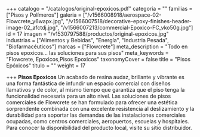 +++
catalogo = "/catalogos/original-epoxicos.pdf"
categoria = ""
familias = ["Pisos y Polímeros"]
galeria = ["/v1566008918/aerospace-02-Flowcrete_y6wapx.jpg", "/v1566007518/decorative-epoxy-finishes-header-image-02_afctdj.jpg", "/v1566007213/commercial-Epoxico-FC_vko50g.jpg"]
id = 17
imagen = "/v1530797588/productos/original-epoxicos.jpg"
industrias = ["Alimentos y Bebidas", "Energía", "Industria Pesada", "Biofarmacéuticos"]
marcas = ["Flowcrete"]
meta_description = "Todo en pisos epoxicos... las soluciones para sus pisos"
meta_keywords = "Flowcrete, Epoxicos,Pisos Epoxicos"
taxonomyCover = false
title = "Pisos Epóxicos"
titulo = ""
weight = 17

+++
**Pisos Epoxicos** Un acabado de resina audaz, brillante y vibrante es una forma fantástica de infundir un espacio comercial con diseños llamativos y de color, al mismo tiempo que garantiza que el piso tenga la funcionalidad necesaria para un alto nivel. Las soluciones de pisos comerciales de Flowcrete se han formulado para ofrecer una estética sorprendente combinada con una excelente resistencia al deslizamiento y la durabilidad para soportar las demandas de las instalaciones comerciales ocupadas, como centros comerciales, aeropuertos, escuelas y hospitales. Para conocer la disponibilidad del producto local, visite su sitio distribuidor.